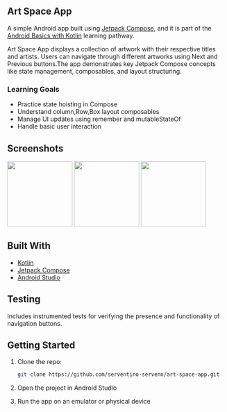 ## Art Space App 
A simple Android app built using [Jetpack Compose](https://developer.android.com/jetpack/compose), and it is part of the [Android Basics with Kotlin](https://developer.android.com/codelabs/basic-android-kotlin-compose-art-space#0) learning pathway.

Art Space App  displays a collection of artwork with their respective titles and artists. Users can navigate through different artworks using Next and Previous buttons.The app demonstrates key Jetpack Compose concepts like state management, composables, and layout structuring.

### Learning Goals
- Practice state hoisting in Compose
- Understand column,Row,Box layout composables
- Manage UI updates using remember and mutableStateOf
- Handle basic user interaction

## Screenshots
<p aling ="center">
  <img src="https://github.com/user-attachments/assets/e1688990-c62a-4d97-8d29-9829ad7baf8a"  width="150"/>
  <img src="https://github.com/user-attachments/assets/528151c5-7068-44bd-b3a4-4d773942ed59"  width="150"/>
  <img src="https://github.com/user-attachments/assets/0734ca4f-58c2-444e-a1bd-91d7138349e8"  width="150"/>
</p>


## Built With

- [Kotlin](https://kotlinlang.org/)
- [Jetpack Compose](https://developer.android.com/jetpack/compose)
- [Android Studio](https://developer.android.com/studio)

## Testing
Includes instrumented tests for verifying the presence and functionality of navigation buttons.

##  Getting Started

1. Clone the repo:
   ```bash
   git clone https://github.com/serventino-servenn/art-space-app.git

2. Open the project in Android Studio

3. Run the app on an emulator or physical device


  


